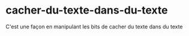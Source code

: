 # cacher-du-texte-dans-du-texte
C'est une façon en manipulant les bits de cacher du texte dans du texte
